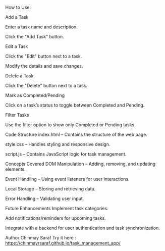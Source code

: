 How to Use:

Add a Task

Enter a task name and description.

Click the "Add Task" button.

Edit a Task

Click the "Edit" button next to a task.

Modify the details and save changes.

Delete a Task

Click the "Delete" button next to a task.

Mark as Completed/Pending

Click on a task’s status to toggle between Completed and Pending.

Filter Tasks

Use the filter option to show only Completed or Pending tasks.

Code Structure
index.html – Contains the structure of the web page.

style.css – Handles styling and responsive design.

script.js – Contains JavaScript logic for task management.

Concepts Covered
DOM Manipulation – Adding, removing, and updating elements.

Event Handling – Using event listeners for user interactions.

Local Storage – Storing and retrieving data.

Error Handling – Validating user input.

Future Enhancements
Implement task categories.

Add notifications/reminders for upcoming tasks.

Integrate with a backend for user authentication and task synchronization.

Author
Chinmay Saraf 
Try it here : https://chinmayrsaraf.github.io/task_management_app/







